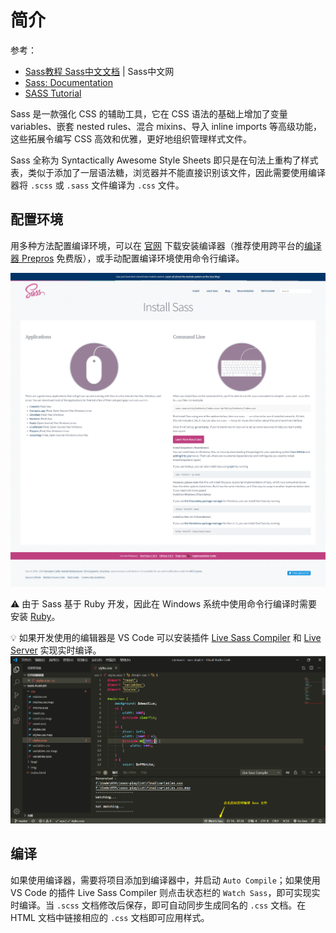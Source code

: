 # 简介
参考：
* [Sass教程 Sass中文文档](https://www.sass.hk/docs/) | Sass中文网
* [Sass: Documentation](https://sass-lang.com/documentation)
* [SASS Tutorial](https://www.youtube.com/playlist?list=PL4cUxeGkcC9iEwigam3gTjU_7IA3W2WZA)

Sass 是一款强化 CSS 的辅助工具，它在 CSS 语法的基础上增加了变量  variables、嵌套 nested rules、混合 mixins、导入 inline imports 等高级功能，这些拓展令编写 CSS 高效和优雅，更好地组织管理样式文件。

Sass 全称为 Syntactically Awesome Style Sheets 即只是在句法上重构了样式表，类似于添加了一层语法糖，浏览器并不能直接识别该文件，因此需要使用编译器将 `.scss` 或 `.sass` 文件编译为 `.css` 文件。

## 配置环境
用多种方法配置编译环境，可以在 [官网](https://sass-lang.com/install) 下载安装编译器（推荐使用跨平台的[编译器 Prepros](https://prepros.io/) 免费版），或手动配置编译环境使用命令行编译。

![Install Sass](_v_images/20200313233509000_9396.png)

:warning: 由于 Sass 基于 Ruby 开发，因此在 Windows 系统中使用命令行编译时需要安装 [Ruby](https://www.ruby-lang.org/zh_cn/downloads/)。

:bulb: 如果开发使用的编辑器是 VS Code 可以安装插件 [Live Sass Compiler](https://marketplace.visualstudio.com/items?itemName=ritwickdey.live-sass) 和 [Live Server](https://marketplace.visualstudio.com/items?itemName=ritwickdey.LiveServer) 实现实时编译。
![Live Sass Compiler](_v_images/20200313234657202_7414.png)

## 编译
如果使用编译器，需要将项目添加到编译器中，并启动 `Auto Compile`；如果使用 VS Code 的插件 Live Sass Compiler 则点击状态栏的 `Watch Sass`，即可实现实时编译。当 `.scss` 文档修改后保存，即可自动同步生成同名的 `.css` 文档。在 HTML 文档中链接相应的 `.css` 文档即可应用样式。